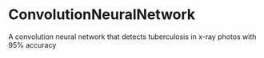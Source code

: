 # ConvolutionNeuralNetwork
A convolution neural network that detects tuberculosis in x-ray photos with 95% accuracy
